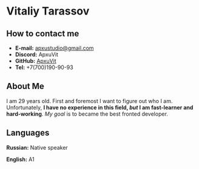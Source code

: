 # Vitaliy Tarassov

## How to contact me
* __E-mail:__ apxustudio@gmail.com
* __Discord:__ ApxuVit
* __GitHub:__ [ApxuVit](https://github.com/ApxuVit)
* __Tel:__ +7(700)190-90-93

## About Me
I am 29 years old. First and foremost I want to figure out who I am. Unfortunately, __I have no experience in this field, *but* I am fast-learner and hard-working__. 
 *My goal* is to became the best fronted developer.
## Languages 
__Russian:__ Native speaker


__English:__ A1
